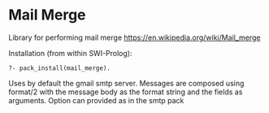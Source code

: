 # Mail Merge
Library for performing mail merge
https://en.wikipedia.org/wiki/Mail_merge


Installation (from within SWI-Prolog):

  ```
  ?- pack_install(mail_merge).
  ```

Uses by default the gmail smtp server. Messages are composed using format/2 with
the message body as the format string and the fields as arguments. Option can provided
as in the smtp pack